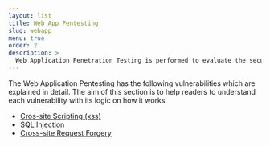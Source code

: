 ```yaml
---
layout: list
title: Web App Pentesting
slug: webapp
menu: true
order: 2
description: >
  Web Application Penetration Testing is performed to evaluate the security of an application. It can be used as a medium to gain access to the shell of the server. 
---
```


The Web Application Pentesting has the following vulnerabilities which are explained in detail. The aim of this section is to help readers to understand each vulnerability with its logic on how it works.

* [Cros-site Scripting (xss)](https://n0tak1dd1y.github.io/2018/06/25/Cross-site-Scripting/)
* [SQL Injection](https://n0tak1dd1y.github.io/2018/06/27/SQL-Injection/)
* [Cross-site Request Forgery](https://n0tak1dd1y.github.io/2018/08/10/csrf/)
